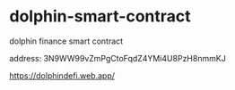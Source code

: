 # dolphin-smart-contract
dolphin finance smart contract

address: 3N9WW99vZmPgCtoFqdZ4YMi4U8PzH8nmmKJ

https://dolphindefi.web.app/

